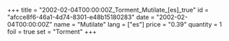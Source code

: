 +++
title = "2002-02-04T00:00:00Z_Torment_Mutilate_[es]_true"
id = "afcce8f6-46a1-4d74-8301-e48b15180283"
date = "2002-02-04T00:00:00Z"
name = "Mutilate"
lang = ["es"]
price = "0.39"
quantity = 1
foil = true
set = "Torment"
+++
